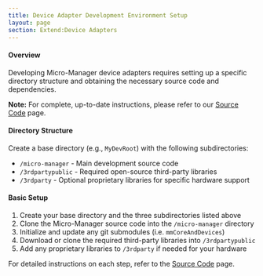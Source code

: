 ```yaml
---
title: Device Adapter Development Environment Setup
layout: page
section: Extend:Device Adapters
---
```


#### Overview

Developing Micro-Manager device adapters requires setting up a specific directory structure and obtaining the necessary source code and dependencies.

**Note:** For complete, up-to-date instructions, please refer to our [Source Code](/Micro-Manager_Source_Code) page.

#### Directory Structure

Create a base directory (e.g., `MyDevRoot`) with the following subdirectories:

* `/micro-manager` - Main development source code
* `/3rdpartypublic` - Required open-source third-party libraries
* `/3rdparty` - Optional proprietary libraries for specific hardware support

#### Basic Setup

1. Create your base directory and the three subdirectories listed above
2. Clone the Micro-Manager source code into the `/micro-manager` directory
3. Initialize and update any git submodules (i.e. `mmCoreAndDevices`)
4. Download or clone the required third-party libraries into `/3rdpartypublic`
5. Add any proprietary libraries to `/3rdparty` if needed for your hardware

For detailed instructions on each step, refer to the [Source Code](/Micro-Manager_Source_Code) page.





